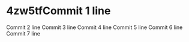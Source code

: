 # 4zw5tfCommit 1 line
Commit 2 line
Commit 3 line
Commit 4 line
Commit 5 line
Commit 6 line
Commit 7 line
